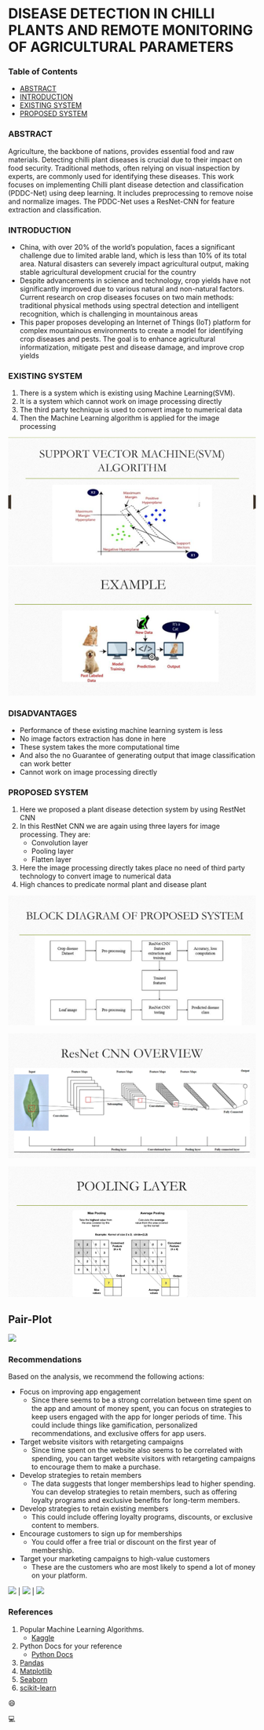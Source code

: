# DISEASE DETECTION IN CHILLI PLANTS AND REMOTE MONITORING OF AGRICULTURAL PARAMETERS



### Table of Contents

- [ABSTRACT](#abstract)
- [INTRODUCTION](#introduction)
- [EXISTING SYSTEM](#existing-system)
- [PROPOSED SYSTEM](#proposed-system)


### ABSTRACT
Agriculture, the backbone of nations, provides essential food and raw materials. Detecting chilli plant diseases is crucial due to their impact on food security. Traditional methods, often relying on visual inspection by experts, are commonly used for identifying these diseases. This work focuses on implementing Chilli plant disease detection and classification (PDDC-Net) using deep learning. It includes preprocessing to remove noise and normalize images. The PDDC-Net uses a ResNet-CNN for feature extraction and classification.

### INTRODUCTION
 * China, with over 20% of the world’s population, faces a significant challenge due to limited arable land, which is less than 10% of its total area. Natural disasters can severely impact agricultural output, making stable agricultural development crucial for the country
 * Despite advancements in science and technology, crop yields have not significantly improved due to various natural and non-natural factors. Current research on crop diseases focuses on two main methods: traditional physical methods using spectral detection and intelligent recognition, which is challenging in mountainous areas
 *  This paper proposes developing an Internet of Things (IoT) platform for complex mountainous environments to create a model for identifying crop diseases and pests. The goal is to enhance agricultural informatization, mitigate pest and disease damage, and improve crop yields


### EXISTING SYSTEM
1. There is a system which is existing using Machine Learning(SVM).
2. It is a system which cannot work on image processing directly
3. The third party technique is used to convert image to numerical data
4. Then the Machine Learning algorithm is applied for the image processing


![](svm.png)
![](svm-example.png)
  
 
### DISADVANTAGES

- Performance of these existing machine learning system is less
- No image factors extraction has done in here
- These system takes the more computational time
- And also the no Guarantee of generating output that image classification can work better
- Cannot work on image processing directly


### PROPOSED SYSTEM
1. Here we proposed a plant disease detection system by using RestNet CNN
2. In this RestNet CNN we are again using three layers for image processing. They are:
    * Convolution layer
    * Pooling layer
    * Flatten layer
3. Here the image processing directly takes place no need of third party technology to convert image to numerical data
4. High chances to predicate normal plant and disease plant


![](proposed-system.png)  

![](resnet-cnn.png)  

![](pooling-layer.png)  


Pair-Plot
---
![](pairplot.png)

### Recommendations

Based on the analysis, we recommend the following actions:
- Focus on improving app engagement
   * Since there seems to be a strong correlation between time spent on the app and amount of money spent, you can focus on strategies to keep users engaged with the app for longer periods of time. This could include things like gamification, personalized recommendations, and exclusive offers for app users.
- Target website visitors with retargeting campaigns
  * Since time spent on the website also seems to be correlated with spending, you can target website visitors with retargeting campaigns to encourage them to make a purchase.
- Develop strategies to retain members
  * The data suggests that longer memberships lead to higher spending. You can develop strategies to retain members, such as offering loyalty programs and exclusive benefits for long-term members.
- Develop strategies to retain existing members
  *  This could include offering loyalty programs, discounts, or exclusive content to members.
- Encourage customers to sign up for memberships
  * You could offer a free trial or discount on the first year of membership.
- Target your marketing campaigns to high-value customers
  * These are the customers who are most likely to spend a lot of money on your platform.
 
![](ecommerce_img.gif)       |     ![](ecommerce_img2.webp)   |   ![](ecommerce_img3.gif)

### References
1. Popular Machine Learning Algorithms.
   - [Kaggle](https://www.kaggle.com/code/marcovasquez/top-machine-learning-algorithms-beginner)
2. Python Docs for your reference
   - [Python Docs](https://docs.python.org/3/tutorial/)
3. [Pandas](https://pandas.pydata.org/docs/)
4. [Matplotlib](https://matplotlib.org/stable/users/getting_started/)
5. [Seaborn](https://seaborn.pydata.org/tutorial/introduction.html)
6. [scikit-learn](https://scikit-learn.org/stable/getting_started.html)

😄

💻
